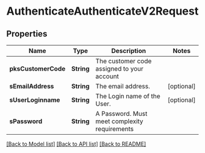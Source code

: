 # AuthenticateAuthenticateV2Request

## Properties
Name | Type | Description | Notes
------------ | ------------- | ------------- | -------------
**pksCustomerCode** | **String** | The customer code assigned to your account | 
**sEmailAddress** | **String** | The email address. | [optional] 
**sUserLoginname** | **String** | The Login name of the User. | [optional] 
**sPassword** | **String** | A Password.  Must meet complexity requirements | 

[[Back to Model list]](../README.md#documentation-for-models) [[Back to API list]](../README.md#documentation-for-api-endpoints) [[Back to README]](../README.md)


